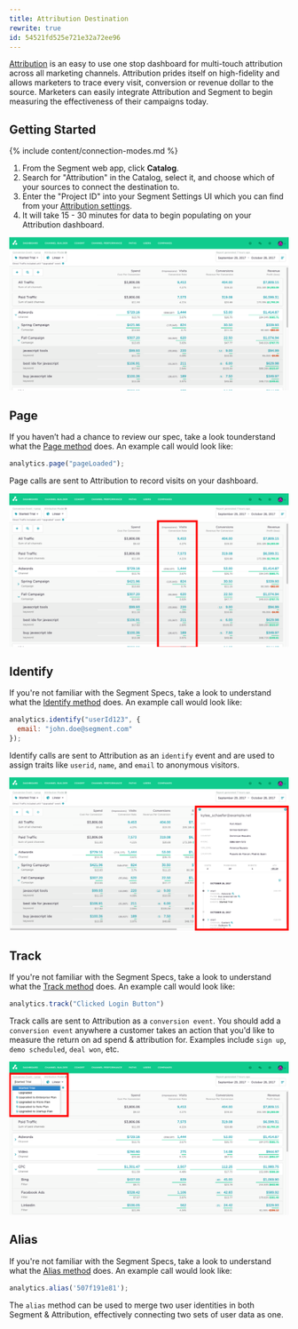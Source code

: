 ```yaml
---
title: Attribution Destination
rewrite: true
id: 54521fd525e721e32a72ee96
---
```

[Attribution](http://attributionapp.com/) is an easy to use one stop dashboard for multi-touch attribution across all marketing channels. Attribution prides itself on high-fidelity and allows marketers to trace every visit, conversion or revenue dollar to the source. Marketers can easily integrate Attribution and Segment to begin measuring the effectiveness of their campaigns today.

## Getting Started

{% include content/connection-modes.md %}

1. From the Segment web app, click **Catalog**.
2. Search for "Attribution" in the Catalog, select it, and choose which of your sources to connect the destination to.
3. Enter the "Project ID" into your Segment Settings UI which you can find from your [Attribution settings](https://dashboard.attributionapp.com/v1/#!/settings).
4. It will take 15 - 30 minutes for data to begin populating on your Attribution dashboard.

![gettingstarted](images/att1.png)

## Page

If you haven’t had a chance to review our spec, take a look tounderstand what the [Page method](/docs/connections/spec/page/) does. An example call would look like:

```js
analytics.page("pageLoaded");
```

Page calls are sent to Attribution to record visits on your dashboard.

![page](images/att3.png)

## Identify

If you're not familiar with the Segment Specs, take a look to understand what the [Identify method](/docs/connections/spec/identify/) does. An example call would look like:

```js
analytics.identify("userId123", {
  email: "john.doe@segment.com"
});
```

Identify calls are sent to Attribution as an `identify` event and are used to assign traits like `userid`, `name`, and `email` to anonymous visitors.

![identify](images/att4.png)

## Track

If you're not familiar with the Segment Specs, take a look to understand what the [Track method](/docs/connections/spec/track/) does. An example call would look like:

```js
analytics.track("Clicked Login Button")
```

Track calls are sent to Attribution as a `conversion event`. You should add a `conversion event` anywhere a customer takes an action that you'd like to measure the return on ad spend & attribution for. Examples include `sign up`, `demo scheduled`, `deal won`, etc.

![page](images/att5.png)

## Alias
If you're not familiar with the Segment Specs, take a look to understand what the [Alias method](/docs/connections/spec/alias/) does. An example call would look like:

```js
analytics.alias('507f191e81');
```

The `alias` method can be used to merge two user identities in both Segment & Attribution, effectively connecting two sets of user data as one.
